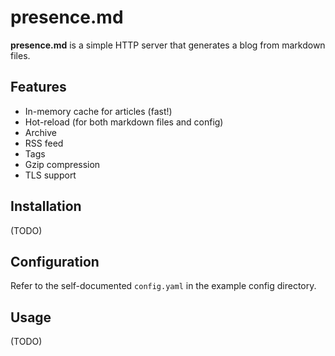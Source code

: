 # presence.md

**presence.md** is a simple HTTP server that generates a blog from markdown files.

## Features

* In-memory cache for articles (fast!)
* Hot-reload (for both markdown files and config)
* Archive
* RSS feed
* Tags
* Gzip compression
* TLS support

## Installation

(TODO)

## Configuration

Refer to the self-documented `config.yaml` in the example config directory.

## Usage

(TODO)
